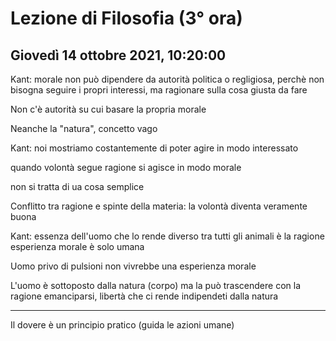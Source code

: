 # Lezione di Filosofia (3° ora) 
## Giovedì 14 ottobre 2021, 10:20:00


Kant: morale non può dipendere da autorità politica o regligiosa, perchè non bisogna seguire i propri interessi, ma ragionare sulla cosa giusta da fare 

Non c'è autorità su cui basare la propria morale

Neanche la "natura", concetto vago 


Kant: noi mostriamo costantemente di poter agire in modo interessato

quando volontà segue ragione si agisce in modo morale

non si tratta di ua cosa semplice


Conflitto tra ragione e spinte della materia: la volontà diventa veramente buona

Kant: essenza dell'uomo che lo rende diverso tra tutti gli animali è la ragione
esperienza morale è solo umana


Uomo privo di pulsioni non vivrebbe una esperienza morale


L'uomo è sottoposto dalla natura (corpo) ma la può trascendere con la ragione
emanciparsi, libertà che ci rende indipendeti dalla natura


---
Il dovere è un principio pratico (guida le azioni umane)
<!--stackedit_data:
eyJwcm9wZXJ0aWVzIjoiZXh0ZW5zaW9uczpcbiAgcHJlc2V0Oi
Bjb21tb25tYXJrXG4iLCJoaXN0b3J5IjpbMTYzOTkxMTM0Niwt
ODg2NTA4MjkyXX0=
-->
